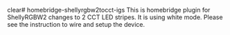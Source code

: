 clear# homebridge-shellyrgbw2tocct-igs
This is homebridge plugin for ShellyRGBW2 changes to 2 CCT LED stripes. It is using white mode. Please see the instruction to wire and setup the device.
